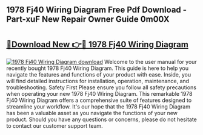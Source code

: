 ## 1978 Fj40 Wiring Diagram Free Pdf Download - Part-xuF New Repair Owner Guide 0m00X

# <h2><a href="http://dft4w4.blite.top/?on=1978+Fj40+Wiring+Diagram">🔗Download New 👉🔴 1978 Fj40 Wiring Diagram</a></h2>

[![1978 Fj40 Wiring Diagram download](https://i.imgur.com/lujVjoI.png)](http://dft4w4.blite.top/?on=1978+Fj40+Wiring+Diagram)
Welcome to the user manual for your recently bought 1978 Fj40 Wiring Diagram. This guide is here to help you navigate the features and functions of your product with ease. Inside, you will find detailed instructions for installation, operation, maintenance, and troubleshooting. Safety First Please ensure you follow all safety precautions when operating your new 1978 Fj40 Wiring Diagram. This remarkable 1978 Fj40 Wiring Diagram offers a comprehensive suite of features designed to streamline your workflow. It's our hope that the 1978 Fj40 Wiring Diagram has been a valuable asset as you navigate the functions of your new product. Should you have any questions or concerns, please do not hesitate to contact our customer support team.
